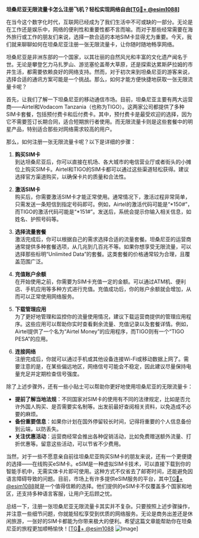 **坦桑尼亚无限流量卡怎么注册飞机？轻松实现网络自由[[TG💪+ @esim1088](https://t.me/s/esim1088)]**

在当今这个数字化时代，互联网已经成为了我们生活中不可或缺的一部分。无论是在工作还是娱乐中，网络的便利性和重要性都不言而喻。而对于那些经常需要在海外旅行或工作的朋友们来说，选择一款合适的本地SIM卡显得尤为重要。今天，我们就来聊聊如何在坦桑尼亚注册一张无限流量卡，让你随时随地畅享网络。

坦桑尼亚是非洲东部的一个国家，以其壮丽的自然风光和丰富的文化遗产闻名于世。无论是攀登乞力马扎罗山、游览塞伦盖蒂大草原，还是探索达累斯萨拉姆的市井生活，都需要依赖良好的网络支持。然而，对于初次来到坦桑尼亚的游客来说，选择合适的通讯方案可能是一个挑战。那么，如何才能方便快捷地获取一张无限流量卡呢？

首先，让我们了解一下坦桑尼亚的移动通信市场。目前，坦桑尼亚主要有两大运营商——Airtel和Vodacom Tanzania（也称为TIGO）。这两家公司都提供了多种SIM卡套餐，包括预付费卡和后付费卡。其中，预付费卡是最受欢迎的选择，因为它不需要签订长期合同，适合短期旅行者使用。而无限流量卡则是这些套餐中的明星产品，特别适合那些对网络需求较高的用户。

那么，如何注册一张无限流量卡呢？以下是详细的步骤：

1. **购买SIM卡**  
   到达坦桑尼亚后，你可以直接在机场、各大城市的电信营业厅或者街头的小摊位上购买SIM卡。Airtel和TIGO的SIM卡都可以通过这些渠道轻松获得。建议选择官方渠道购买，以确保卡片的质量和合法性。

2. **激活SIM卡**  
   购买后，你需要激活SIM卡才能正常使用。通常情况下，激活过程非常简单，只需发送一条短信到指定号码即可。例如，Airtel的激活代码可能是“*150#”，而TIGO的激活代码可能是“*151#”。发送后，系统会提示你输入相关信息，如姓名、护照号码等。

3. **选择流量套餐**  
   激活完成后，你可以根据自己的需求选择合适的流量套餐。坦桑尼亚的运营商通常提供多种套餐选项，从几兆到几百兆不等。如果你想享受无限流量，可以选择那些标明“Unlimited Data”的套餐。这类套餐的价格通常较为合理，且覆盖范围广泛。

4. **充值账户余额**  
   在开始使用之前，你需要为SIM卡充值一定的金额。可以通过ATM机、便利店、手机应用等多种方式进行充值。充值成功后，你的账户余额就会增加，从而可以正常使用网络服务。

5. **下载管理应用**  
   为了更好地管理和监控你的流量使用情况，建议下载运营商提供的管理应用程序。这些应用可以帮助你实时查看剩余流量、充值记录以及套餐详情。例如，Airtel提供了一个名为“Airtel Money”的应用程序，而TIGO则有一个“TIGO PESA”的应用。

6. **连接网络**  
   注册完成后，你就可以通过手机或其他设备连接Wi-Fi或移动数据上网了。需要注意的是，在某些偏远地区，网络信号可能会不稳定，因此建议尽量保持电量充足并定期检查信号强度。

除了上述步骤外，还有一些小贴士可以帮助你更好地使用坦桑尼亚的无限流量卡：

- **提前了解当地法规**：不同国家对SIM卡的使用有不同的法律规定，比如是否允许外国人购买、是否需要实名制等。出发前最好查阅相关资料，以免造成不必要的麻烦。
- **备份重要信息**：如果你计划在国外停留较长时间，记得将重要的个人信息备份到云端，以防丢失。
- **关注优惠活动**：运营商经常会推出各种促销活动，比如免费赠送额外流量、打折优惠等。留意这些活动，可以节省不少费用。

当然，对于一些不愿意亲自前往坦桑尼亚购买SIM卡的朋友来说，还有一个更便捷的选择——在线购买eSIM卡。eSIM是一种虚拟SIM卡技术，可以直接下载到你的智能手机中，无需实体卡片即可使用。这种方式不仅省去了邮寄时间，还能避免因语言障碍导致的问题。目前，市场上有许多提供eSIM服务的平台，其中[TG💪+ @esim1088](https://t.me/s/esim1088)就是一个值得信赖的选择。他们提供的eSIM卡不仅覆盖多个国家和地区，还支持多种语言客服，让用户无后顾之忧。

总结一下，注册一张坦桑尼亚无限流量卡其实并不复杂。只要按照上述步骤操作，并注意一些细节问题，你就能轻松享受到优质的网络服务。无论是商务出差还是休闲旅游，一张好的SIM卡都能为你带来极大的便利。希望这篇文章能帮助你在坦桑尼亚的旅程更加顺畅愉快！[[TG💪+ @esim1088](https://t.me/s/esim1088) ![Image](https://i.postimg.cc/4NQfJmqS/Snipaste-2025-05-13-00-14-12.png)]